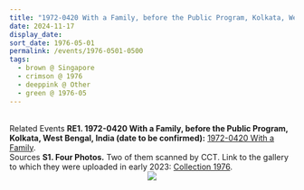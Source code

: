 ```yaml
---
title: "1972-0420 With a Family, before the Public Program, Kolkata, West Bengal, India (date to be confirmed)"
date: 2024-11-17
display_date: 
sort_date: 1976-05-01
permalink: /events/1976-0501-0500
tags:
  - brown @ Singapore
  - crimson @ 1976
  - deeppink @ Other
  - green @ 1976-05
---
```


<br>

<wave-list>
  <list-title color="DarkSeaGreen" width="75"> Related Events</list-title>
  <list-item color="BlanchedAlmond" width="280"><b>RE1. 1972-0420 With a Family, before the Public Program, Kolkata, West Bengal, India (date to be confirmed):</b> <a href="https://seven-teams.github.io/events/1972-0420-b">1972-0420 With a Family</a>.</list-item>  
</wave-list>

<br>

<wave-list>
  <list-title color="DarkSeaGreen" width="40">Sources</list-title>
  <list-item color="BlanchedAlmond"  width="280"><b>S1. Four Photos.</b> Two of them scanned by CCT. Link to the gallery to which they were uploaded in early 2023: <a href="https://eternalmoments.smugmug.com/Collections/Yogi-Mahajan-Collection/1976">Collection 1976</a>.</list-item>
</wave-list>

<div style="text-align: center"><img src="https://pub-bcc3cbe9b1e94ba1ac28915f7a3900fa.r2.dev/1976-0500_Visiting_a_Family_Singapore_01_(Yogi_Mahajan_Collection).jpg" /></div>